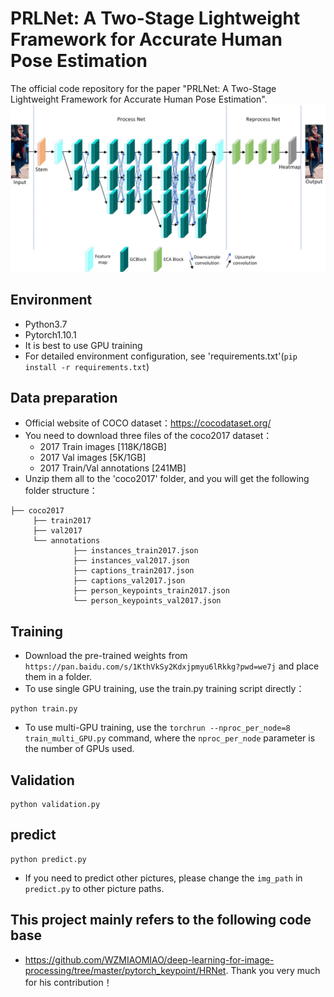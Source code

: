 # PRLNet: A Two-Stage Lightweight Framework for Accurate Human Pose Estimation

The official code repository for the paper "PRLNet: A Two-Stage Lightweight Framework for Accurate Human Pose Estimation".
![PRLNet.png](PRLNet.jpg)

## Environment
* Python3.7
* Pytorch1.10.1
* It is best to use GPU training
* For detailed environment configuration, see 'requirements.txt'(`pip install -r requirements.txt`)
 
## Data preparation
* Official website of COCO dataset：https://cocodataset.org/
* You need to download three files of the coco2017 dataset：
    * 2017 Train images [118K/18GB]
    * 2017 Val images [5K/1GB]
    * 2017 Train/Val annotations [241MB]
* Unzip them all to the 'coco2017' folder, and you will get the following folder structure：
```
├── coco2017
     ├── train2017
     ├── val2017
     └── annotations
              ├── instances_train2017.json
              ├── instances_val2017.json
              ├── captions_train2017.json
              ├── captions_val2017.json
              ├── person_keypoints_train2017.json
              └── person_keypoints_val2017.json
```

## Training
* Download the pre-trained weights from `https://pan.baidu.com/s/1KthVkSy2Kdxjpmyu6lRkkg?pwd=we7j` and place them in a folder.
* To use single GPU training, use the train.py training script directly：
```
python train.py
```
* To use multi-GPU training, use the `torchrun --nproc_per_node=8 train_multi_GPU.py` command, where the `nproc_per_node` parameter is the number of GPUs used.

## Validation
```
python validation.py
```

## predict
```
python predict.py
```
* If you need to predict other pictures, please change the `img_path` in `predict.py` to other picture paths.

## This project mainly refers to the following code base
* https://github.com/WZMIAOMIAO/deep-learning-for-image-processing/tree/master/pytorch_keypoint/HRNet. Thank you very much for his contribution！

